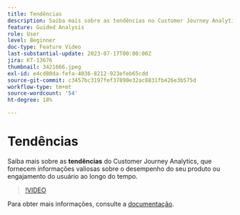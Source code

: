 ```yaml
---
title: Tendências
description: Saiba mais sobre as tendências no Customer Journey Analytics, que fornecem informações valiosas sobre o desempenho do seu produto ou engajamento do usuário ao longo do tempo.
feature: Guided Analysis
role: User
level: Beginner
doc-type: Feature Video
last-substantial-update: 2023-07-17T00:00:00Z
jira: KT-13676
thumbnail: 3421666.jpeg
exl-id: e4cd80da-fefa-4036-8212-923efeb65cdd
source-git-commit: c3457bc3197fef37890e32ac8831fb426e3b575d
workflow-type: tm+mt
source-wordcount: '54'
ht-degree: 18%

---
```


# Tendências

Saiba mais sobre as **tendências** do Customer Journey Analytics, que fornecem informações valiosas sobre o desempenho do seu produto ou engajamento do usuário ao longo do tempo.

>[!VIDEO](https://video.tv.adobe.com/v/3421666/?learn=on)

Para obter mais informações, consulte a [documentação](https://experienceleague.adobe.com/docs/analytics-platform/using/guided-analysis/trends/usage.html?lang=pt-BR).
